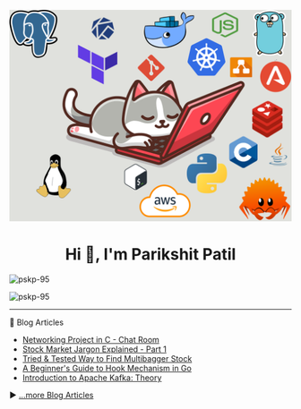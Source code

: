 [![MasterHead](https://raw.githubusercontent.com/PSKP-95/PSKP-95/master/Lazy-Cat.png)](https://avabodha.in)
<h1 align="center">Hi 👋, I'm Parikshit Patil</h1>
<p align="left"> <img src="https://komarev.com/ghpvc/?username=pskp-95&label=Profile%20views&color=0e75b6&style=flat-square" alt="pskp-95" /> </p>

<p align="left"><img src="https://github-profile-trophy.vercel.app/?username=pskp-95&theme=alduin&row=1" alt="pskp-95" /></p>

---

📘 Blog Articles

<!-- BLOG-POST-LIST:START -->
- [Networking Project in C - Chat Room](https://avabodha.in/networking-project-in-c-chat-room/)
- [Stock Market Jargon Explained - Part 1](https://avabodha.in/stock-market-jargon-explained-part-1/)
- [Tried &amp; Tested Way to Find Multibagger Stock](https://avabodha.in/tried-tested-way-to-find-multibagger-stock/)
- [A Beginner&#39;s Guide to Hook Mechanism in Go](https://avabodha.in/a-beginners-guide-to-hook-mechanism-in-go/)
- [Introduction to Apache Kafka: Theory](https://avabodha.in/introduction-to-apache-kafka-theory/)
<!-- BLOG-POST-LIST:END -->

▶️ [...more Blog Articles](https://avabodha.in)
